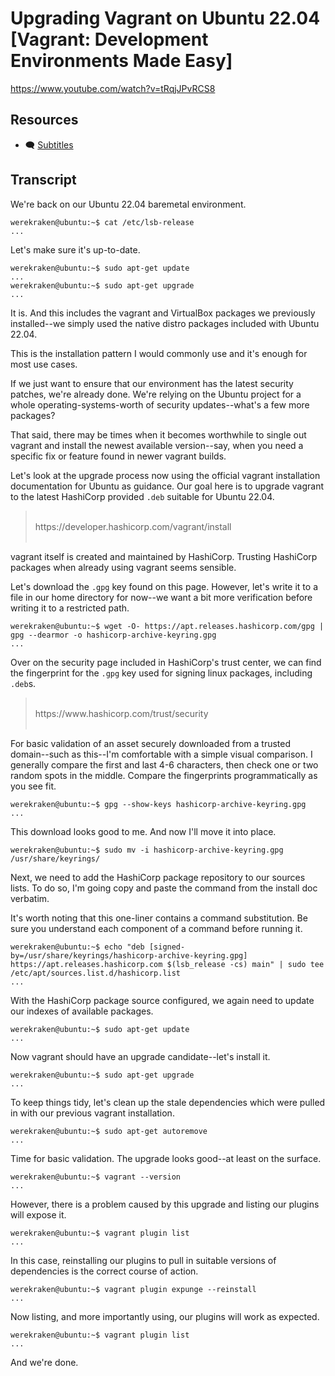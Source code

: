 # Upgrading Vagrant on Ubuntu 22.04 [Vagrant: Development Environments Made Easy]

https://www.youtube.com/watch?v=tRqjJPvRCS8

## Resources

* 🗨 [Subtitles](subtitles.srt)

## Transcript

We're back on our Ubuntu 22.04 baremetal environment.
```
werekraken@ubuntu:~$ cat /etc/lsb-release
...
```

Let's make sure it's up-to-date.
```
werekraken@ubuntu:~$ sudo apt-get update
...
werekraken@ubuntu:~$ sudo apt-get upgrade
...
```
It is. And this includes the vagrant and VirtualBox packages we previously installed--we simply used the native distro packages included with Ubuntu 22.04.

This is the installation pattern I would commonly use and it's enough for most use cases.

If we just want to ensure that our environment has the latest security patches, we're already done. We're relying on the Ubuntu project for a whole operating-systems-worth of security updates--what's a few more packages?

That said, there may be times when it becomes worthwhile to single out vagrant and install the newest available version--say, when you need a specific fix or feature found in newer vagrant builds.

Let's look at the upgrade process now using the official vagrant installation documentation for Ubuntu as guidance. Our goal here is to upgrade vagrant to the latest HashiCorp provided `.deb` suitable for Ubuntu 22.04.

> <br>
> https://developer.hashicorp.com/vagrant/install
> <br><br>

vagrant itself is created and maintained by HashiCorp. Trusting HashiCorp packages when already using vagrant seems sensible.

Let's download the `.gpg` key found on this page. However, let's write it to a file in our home directory for now--we want a bit more verification before writing it to a restricted path.
```
werekraken@ubuntu:~$ wget -O- https://apt.releases.hashicorp.com/gpg | gpg --dearmor -o hashicorp-archive-keyring.gpg
...
```

Over on the security page included in HashiCorp's trust center, we can find the fingerprint for the `.gpg` key used for signing linux packages, including `.deb`s.

> <br>
> https://www.hashicorp.com/trust/security
> <br><br>

For basic validation of an asset securely downloaded from a trusted domain--such as this--I'm comfortable with a simple visual comparison. I generally compare the first and last 4-6 characters, then check one or two random spots in the middle. Compare the fingerprints programmatically as you see fit.
```
werekraken@ubuntu:~$ gpg --show-keys hashicorp-archive-keyring.gpg
...
```

This download looks good to me. And now I'll move it into place.
```
werekraken@ubuntu:~$ sudo mv -i hashicorp-archive-keyring.gpg /usr/share/keyrings/
```

Next, we need to add the HashiCorp package repository to our sources lists. To do so, I'm going copy and paste the command from the install doc verbatim.

It's worth noting that this one-liner contains a command substitution. Be sure you understand each component of a command before running it.
```
werekraken@ubuntu:~$ echo "deb [signed-by=/usr/share/keyrings/hashicorp-archive-keyring.gpg] https://apt.releases.hashicorp.com $(lsb_release -cs) main" | sudo tee /etc/apt/sources.list.d/hashicorp.list
...
```

With the HashiCorp package source configured, we again need to update our indexes of available packages.
```
werekraken@ubuntu:~$ sudo apt-get update
...
```

Now vagrant should have an upgrade candidate--let's install it.
```
werekraken@ubuntu:~$ sudo apt-get upgrade
...
```

To keep things tidy, let's clean up the stale dependencies which were pulled in with our previous vagrant installation.
```
werekraken@ubuntu:~$ sudo apt-get autoremove
...
```

Time for basic validation. The upgrade looks good--at least on the surface.
```
werekraken@ubuntu:~$ vagrant --version
...
```

However, there is a problem caused by this upgrade and listing our plugins will expose it.
```
werekraken@ubuntu:~$ vagrant plugin list
...
```

In this case, reinstalling our plugins to pull in suitable versions of dependencies is the correct course of action.
```
werekraken@ubuntu:~$ vagrant plugin expunge --reinstall
...
```

Now listing, and more importantly using, our plugins will work as expected.
```
werekraken@ubuntu:~$ vagrant plugin list
...
```
And we're done.
